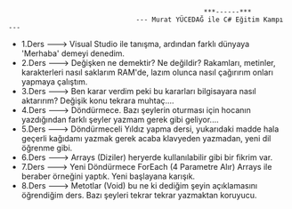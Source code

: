                                                      ***------***
                                    --- Murat YÜCEDAĞ ile C# Eğitim Kampı ---

- 1.Ders ---> Visual Studio ile tanışma, ardından farklı dünyaya 'Merhaba' demeyi denedim.
- 2.Ders ---> Değişken ne demektir? Ne değildir? Rakamları, metinler, karakterleri nasıl saklarım RAM'de, lazım olunca nasıl çağırırım onları yapmaya çalıştım.
- 3.Ders ---> Ben karar verdim peki bu kararları bilgisayara nasıl aktarırım? Değişik konu tekrara muhtaç....
- 4.Ders ---> Döndürmece. Bazı şeylerin oturması için hocanın yazdığından farklı şeyler yazmam gerek gibi geliyor....
- 5.Ders ---> Döndürmeceli Yıldız yapma dersi, yukarıdaki madde hala geçerli kağıdamı yazmak gerek acaba klavyeden yazmadan, yeni dil öğrenme gibi.
- 6.Ders ---> Arrays (Diziler) heryerde kullanılabilir gibi bir fikrim var.
- 7.Ders ---> Yeni Döndürmece ForEach (4 Parametre Alır) Arrays ile beraber örneğini yaptık. Yeni başlayana karışık.
- 8.Ders ---> Metotlar (Void) bu ne ki dediğim şeyin açıklamasını öğrendiğim ders. Bazı şeyleri tekrar tekrar yazmaktan koruyucu.

  									
 
